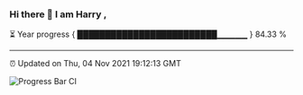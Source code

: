 ### Hi there 👋 I am Harry , 

⏳ Year progress { █████████████████████████▁▁▁▁▁ } 84.33 %

---

⏰ Updated on Thu, 04 Nov 2021 19:12:13 GMT

![Progress Bar CI](https://github.com/duykhang68/duykhang68/workflows/Progress%20Bar%20CI/badge.svg)
